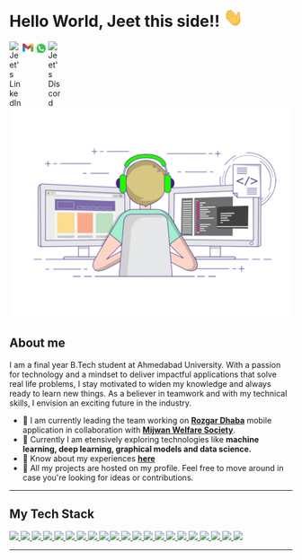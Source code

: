 <h1 align = "left">
Hello World, Jeet this side!! <img src="https://github.com/jds311/jds311/blob/master/hiGif.gif" width="35px">
</h1>
<a href="https://www.linkedin.com/in/jeet-shah-3b9a821a4/">
  <img align="left" alt="Jeet's LinkedIn" width="22px" src="https://raw.githubusercontent.com/peterthehan/peterthehan/master/assets/linkedin.svg" />
</a>
<a href="http://mailto:jeet.shah0311@gmail.com">
  <img align="left" alt="Jeet's Email" width="22px" src="https://raw.githubusercontent.com/jds311/jds311/e2e5ba7075176c2fe481fb274bfd40c0d6a27dd1/gmail.svg" />
</a>
<a href="https://wa.me/919427252347">
  <img align="left" alt="Jeet's Whatsapp" width="25px" src="https://raw.githubusercontent.com/jds311/jds311/0020e23bf8b01daf1f5903957901bc454f1c1772/whatsapp.svg" />
</a>
<a href="https://discord.gg/v4K4sZ57">
  <img align="left" alt="Jeet's Discord" width="22px" src="https://raw.githubusercontent.com/peterthehan/peterthehan/master/assets/discord.svg" />
</a>
<img src="https://github.com/jds311/jds311/blob/master/readmeGif.gif" width="500px">

## <strong>About me</strong>
I am a final year B.Tech student at Ahmedabad University. With a passion for technology and a mindset to deliver impactful applications that solve real life problems, I stay motivated to widen my knowledge and always ready to learn new things. As a believer in teamwork and with my technical skills, I envision an exciting future in the industry.
- 🔭 I am currently leading the team working on **<a href="https://www.mijwan.org/rozgar-dhaba/">Rozgar Dhaba</a>** mobile application in collaboration with **<a href="https://www.mijwan.org/">Mijwan Welfare Society</a>**.
- 🌱 Currently I am etensively exploring technologies like **machine learning, deep learning, graphical models and data science.**
-  📄 Know about my experiences **<a href="">here</a>**
-  🔧 All my projects are hosted on my profile. Feel free to move around in case you're looking for ideas or contributions.


<hr>

## <strong>My Tech Stack</strong>
<a href="https://www.w3schools.com/html/">
<img src="https://img.shields.io/badge/html5%20-%23E34F26.svg?&style=for-the-badge&logo=html5&logoColor=white"/>
</a>

<a href="https://www.w3schools.com/css/"> 
<img src="https://img.shields.io/badge/css3%20-%231572B6.svg?&style=for-the-badge&logo=css3&logoColor=white"/>
</a>

<a href="https://www.javascript.com/">
<img src="https://img.shields.io/badge/javascript%20-%23323330.svg?&style=for-the-badge&logo=javascript&logoColor=%23F7DF1E"/>
</a>

<a href="https://reactjs.org/">
<img src="https://img.shields.io/badge/react%20-%2320232a.svg?&style=for-the-badge&logo=react&logoColor=%2361DAFB"/>
</a>

<a href="https://kubernetes.io/">
<img src="https://img.shields.io/badge/kubernetes%20-%21131A1B.svg?&style=for-the-badge&logo=kubernetes&logoColor=white"/>
</a>

<a href="https://www.docker.com/">
<img src="https://img.shields.io/badge/docker%20-%233112AA.svg?&style=for-the-badge&logo=docker&logoColor=white"/>
</a>
 
<a href="https://www.python.org/">
<img src="https://img.shields.io/badge/python%20-%2314354C.svg?&style=for-the-badge&logo=python&logoColor=white"/>
</a>

<a href="https://keras.io/">
<img src="https://img.shields.io/badge/keras%20-%2314354C.svg?&style=for-the-badge&logo=keras&logoColor=white"/>
</a>

<a href="https://www.tensorflow.org/">
<img src="https://img.shields.io/badge/tensorflow%20-%2314354C.svg?&style=for-the-badge&logo=tensorflow&logoColor=white"/>
</a>

 <a href="https://flutter.dev/">
<img src="https://img.shields.io/badge/flutter%20-%23593d88.svg?&style=for-the-badge&logo=flutter&logoColor=white"/>
</a>
 
<a href="https://git-scm.com/">
<img src="https://img.shields.io/badge/git%20-%23F05033.svg?&style=for-the-badge&logo=git&logoColor=white"/>
</a>


<a href="https://github.com">
<img src="https://img.shields.io/badge/github%20-%23121011.svg?&style=for-the-badge&logo=github&logoColor=white"/>
</a>

<a href="https://www.tutorialspoint.com/cprogramming/index.htm"> 
<img src="https://img.shields.io/badge/c%20-%2300599C.svg?&style=for-the-badge&logo=c&logoColor=white"/>
</a>

<a href="https://www.cplusplus.com/">
<img src="https://img.shields.io/badge/c++%20-%2300599C.svg?&style=for-the-badge&logo=c%2B%2B&ogoColor=white"/>
</a>

<a href="https://www.java.com/en/">
<img src="https://img.shields.io/badge/java-%23ED8B00.svg?&style=for-the-badge&logo=java&logoColor=white"/>
</a>

<a href="https://firebase.google.com/">
<img src="https://img.shields.io/badge/firebase%20-%23039BE5.svg?&style=for-the-badge&logo=firebase"/>
</a>

<a href="https://www.mongodb.com/">
<img src="https://img.shields.io/badge/mongodb%20-%23323330.svg?&style=for-the-badge&logo=mongodb"/>
</a>

<a href="https://www.mysql.com/">
<img src="https://img.shields.io/badge/mysql-%2300f.svg?&style=for-the-badge&logo=mysql&logoColor=white"/>
</a>

<a href="https://www.oracle.com/in/database/">
<img src ="https://img.shields.io/badge/oracle%20-%23F00000.svg?&style=for-the-badge&logo=oracle&logoColor=white" />
</a>

<a href="https://www.tutorialspoint.com/unix/shell_scripting.htm">
<img src="https://img.shields.io/badge/shell_script%20-%23121011.svg?&style=for-the-badge&logo=gnu-bash&logoColor=white"/>
</a>

<a href="https://www.latex-project.org/">
<img src="https://img.shields.io/badge/latex%20-%23008080.svg?&style=for-the-badge&logo=latex&logoColor=white"/>
</a>

<!-- <img src="https://github-readme-stats.vercel.app/api/top-langs?username=jds311&show_icons=true&locale=en&layout=compact" alt="Jeet Shah" /><br> -->

<hr>
